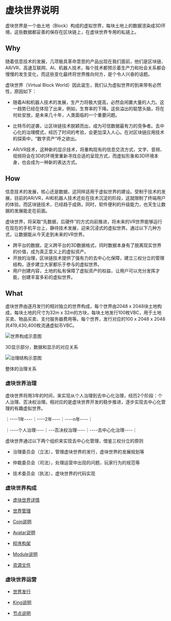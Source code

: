 # 虚块世界说明

虚块世界是一个由土地（Block）构成的虚拟世界，每块土地上的数据渲染成3D环境，这些数据都妥善的保存在区块链上，在虚块世界专用的私链上。



## Why

随着信息技术的发展，几项极具革命意思的产品出现在我们面前，他们是区块链、AR/VR、高速互联网、AI、机器人技术，每个技术都预示着生产力和社会关系都会慢慢的发生变化，而这些变化最终将世界推向何方，是个令人兴奋的话题。

虚块世界（Virtual Block World）因此诞生，我们认为虚拟世界的到来带有必然性，原因如下：

* 随着AI和机器人技术的发展，生产力将极大提高，必然会闲置大量的人力。这一趋势已经在体现了出来，例如，生育率的下降。这些溢出的聪慧头脑，将在何处安放，是未来几十年，人类面临的一个重要问题。

* 比特币的逆袭，让区块链技术脱颖而出，成为可信数据最有力的竞争者。去中心化的治理模式，经历了时间的考验，会更加深入人心。在对区块链应用技术的探索中，“数字资产”呼之欲出。

* AR/VR技术，这种新的显示技术，将重构现有的信息交流方式，文字、音频、视频将会在3D的环境里重新寻找合适的呈现方式，而虚拟形象和3D环境本身，也会成为一种新的表达方式。

  

## How

信息技术的发展，核心还是数据，这同样适用于虚拟世界的建设。受制于技术的发展，目前的AR/VR，AI和机器人技术还处在技术沉淀的阶段，这就限制了终端用户的体验。而区块链技术，已经趋于成熟，同时，软件便利的升级能力，也天生让数据的发展能走在前面。

虚块世界，将采取“先数据，后硬件”的方式向前推进，将未来的VR世界能够运行在现在的手机平台上，静待技术发展，迎来沉浸式的虚拟世界。通过以下几种方式，让数据能从今天走到未来的VR世界。

* 跨平台的数据，定义跨平台的3D数据格式，同时数据本身有了脱离现实世界的价值，成为真正意义上的虚拟资产。
* 开放的治理，区块链技术提供了强有力的去中心化保障，建立三权分立的管理结构，逐步建立大家都乐于参与的虚拟世界。
* 用户创建内容，土地的私有保障了虚拟资产的权益，让用户可以充分发挥才能，创建丰富多彩的虚拟世界。



## What

虚块世界由逐月发行的相对独立的世界构成，每个世界由2048 x 2048块土地构成，每块土地的尺寸为32m x 32m的方块，每块土地发行100枚VBC，用于土地买卖、物品买卖、支付服务器费用等。每个世界，发行对应的100 x 2048 x 2048共419,430,400枚流通虚拟币VBC。

![世界构成示意图](static/summary.png)

3D显示部分，数据和显示的对应关系



![治理结构示意图](static/relation.jpg)

整体的治理关系



### 虚块世界治理

虚块世界将用3年的时间，来实现从个人治理到去中心化治理，经历2个阶段：个人治理、否决权治理。相对应的是虚块世界开发的稳步推进，逐步实现去中心化管理的有趣虚拟世界。



｜----1年----｜----2年----｜----n年----｜

｜----个人治理----｜---否决权治理----｜----去中心化治理----｜



虚块世界通过以下两个组织来实现去中心化管理，借鉴三权分立的原则

* 治理委员会（立法），管理虚块世界的发行，虚块世界的发展规划等

* 仲裁委员会（司法），处理运营中出现的问题，玩家行为的规范等

* 技术委员会（执法），虚块世界的代码实现

  

### 虚块世界构成

* [虚块世界详情](cn/summary.md)

* [世界管理](cn/management.md)

* [Coin说明](cn/coin.md)

* [Avatar说明](cn/avatar.md)

* [程序构架](cn/struct.md)

* [Module说明](cn/module.md)

* [资源文件](cn/resource.md)

  

### 虚块世界运营

* [世界发行](cn/publish.md)

* [King说明](cn/king.md)

* [节点说明](cn/node.md)
